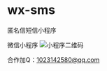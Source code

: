 # wx-sms
匿名信短信小程序

微信小程序
![小程序二维码]('https://zx-ppt.oss-cn-beijing.aliyuncs.com/123.jpg)

合作加Q：1023142580@qq.com
